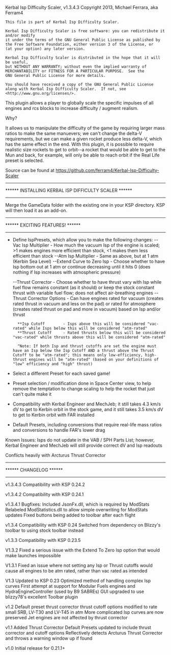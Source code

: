 Kerbal Isp Difficulty Scaler, v1.3.4.3
Copyright 2013, Michael Ferrara, aka Ferram4


    This file is part of Kerbal Isp Difficulty Scaler.

    Kerbal Isp Difficulty Scaler is free software: you can redistribute it and/or modify
    it under the terms of the GNU General Public License as published by
    the Free Software Foundation, either version 3 of the License, or
    (at your option) any later version.

    Kerbal Isp Difficulty Scaler is distributed in the hope that it will be useful,
    but WITHOUT ANY WARRANTY; without even the implied warranty of
    MERCHANTABILITY or FITNESS FOR A PARTICULAR PURPOSE.  See the
    GNU General Public License for more details.

    You should have received a copy of the GNU General Public License
    along with Kerbal Isp Difficulty Scaler.  If not, see <http://www.gnu.org/licenses/>.


This plugin allows a player to globally scale the specific impulses of all engines and rcs blocks to increase difficulty / augment realism.

Why?

It allows us to manipulate the difficulty of the game by requiring larger mass ratios to make the same manuevers; we can't change the delta-V requirements, but we can make a given rocket produce less delta-V, which has the same effect in the end.
With this plugin, it is possible to require realistic size rockets to get to orbit--a rocket that would be able to get to the Mun and back, for example, will only be able to reach orbit if the Real Life preset is selected.


Source can be found at https://github.com/ferram4/Kerbal-Isp-Difficulty-Scaler

*****************************************************
****** INSTALLING KERBAL ISP DIFFICULTY SCALER ******
*****************************************************

Merge the GameData folder with the existing one in your KSP directory.  KSP will then load it as an add-on.


********************************
****** EXCITING FEATURES! ******
********************************

* Define IspPresets, which allow you to make the following changes:
	--Vac Isp Multiplier		- How much the vacuum Isp of the engine is scaled; >1 makes engines more efficient than stock, <1 makes them less efficient than stock
	--Atm Isp Multiplier		- Same as above, but at 1 atm (Kerbin Sea Level)
	--Extend Curve to Zero Isp	- Choose whether to have Isp bottom out at 1 atm or continue decreasing until it hits 0 (does nothing if Isp increases with atmospheric pressure)

	--Thrust Corrector		- Choose whether to have thrust vary with Isp while fuel flow remains constant (as it should) or keep the stock constant thrust with variable fuel flow; does not affect air-breathing engines
	--Thrust Corrector Options	- Can have engines rated for vacuum (creates rated thrust in vacuum and less on the pad) or rated for atmosphere (creates rated thrust on pad and more in vacuum) based on Isp and/or thrust

		**Isp Cutoff		- Isps above this will be considered "vac-rated" while Isps below this will be considered "atm-rated"
		**Thrust Cutoff		- Rated thrusts below this will be considered "vac-rated" while thrusts above this will be considered "atm-rated"

		^Note: If both Isp and thrust cutoffs are set the engine must have an Isp below the Isp Cutoff AND a thrust above the Thrust Cutoff to be "atm-rated"; this means only low-efficiency, high-thrust engines will be "atm-rated" (based on your definitions of "low" efficiency and "high" thrust)
	 
	
* Select a different Preset for each saved game!

* Preset selection / modification done in Space Center view, to help remove the temptation to change scaling to help the rocket that just can't quite make it

* Compatibility with Kerbal Engineer and MechJeb; it still takes 4.3 km/s dV to get to Kerbin orbit in the stock game, and it still takes 3.5 km/s dV to get to Kerbin orbit with FAR installed

* Default Presets, including conversions that require real-life mass ratios and conversions to handle FAR's lower drag

Known Issues:
Isps do not update in the VAB / SPH Parts List; however, Kerbal Engineer and MechJeb will still provide correct dV and Isp readouts

Conflicts heavily with Arcturus Thrust Corrector

***********************
****** CHANGELOG ******
***********************
v1.3.4.3
Compatibility with KSP 0.24.2

v1.3.4.2
Compatibility with KSP 0.24.1

v1.3.4.1
Bugfixes:
Included JsonFx.dll, which is required by ModStats
Relabeled ModStatistics.dll to allow simple overwriting for ModStats updates
Fixed buttons being added to toolbar after each flight

v1.3.4
Compatibility with KSP 0.24
Switched from dependency on Blizzy's toolbar to using stock toolbar instead

v1.3.3
Compatibility with KSP 0.23.5

V1.3.2
Fixed a serious issue with the Extend To Zero Isp option that would make launches impossible

V1.3.1
Fixed an issue where not setting any Isp or Thrust cutoffs would cause all engines to be atm rated, rather than vac rated as intended

V1.3
Updated to KSP 0.23
Optimized method of handling complex Isp curves
First attempt at support for Modular Fuels engines and HydraEngineController (used by B9 SABREs)
GUI upgraded to use blizzy78's excellent Toolbar plugin


v1.2
Default preset thrust corrector thrust cutoff options modified to rate small SRB, LV-T30 and LV-T45 in atm
More complicated Isp curves are now preserved
Jet engines are not affected by thrust corrector

v1.1
Added Thrust Corrector
Default Presets updated to include thrust corrector and cutoff options
Reflectively detects Arcturus Thrust Corrector and throws a warning window up if found

v1.0
Initial release for 0.21.1+